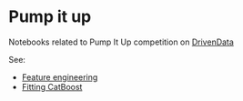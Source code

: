 # Pump it up

Notebooks related to Pump It Up competition on [DrivenData](https://www.drivendata.org/competitions/7/pump-it-up-data-mining-the-water-table/page/23/)

See:
* [Feature engineering](https://github.com/sandpiturtle/pump-it-up/blob/master/FeatureEngineering.ipynb)
* [Fitting CatBoost](https://github.com/sandpiturtle/pump-it-up/blob/master/Training.ipynb)
